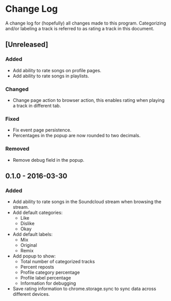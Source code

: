 # Change Log
A change log for (hopefully) all changes made to this program. Categorizing and/or labeling a track is referred to as rating a track in this document.

## [Unreleased]
### Added
- Add ability to rate songs on profile pages.
- Add ability to rate songs in playlists.

### Changed
- Change page action to browser action, this enables rating when playing a track in different tab.

### Fixed
- Fix event page persistence.
- Percentages in the popup are now rounded to two decimals.

### Removed
- Remove debug field in the popup.

## 0.1.0 - 2016-03-30
### Added
- Add ability to rate songs in the Soundcloud stream when browsing the stream.
- Add default categories:
    - Like
    - Dislike
    - Okay
- Add default labels:
    - Mix
    - Original
    - Remix
- Add popup to show:
    - Total number of categorized tracks
    - Percent reposts
    - Profile category percentage
    - Profile label percentage
    - Information for debugging
- Save rating information to chrome.storage.sync to sync data across different devices.

